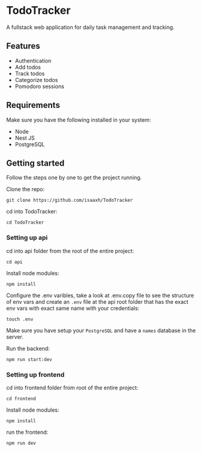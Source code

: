 # TodoTracker

A fullstack web application for daily task management and tracking.

## Features

- Authentication
- Add todos
- Track todos
- Categorize todos
- Pomodoro sessions

## Requirements

Make sure you have the following installed in your system:

- Node
- Nest JS
- PostgreSQL

## Getting started

Follow the steps one by one to get the project running.

Clone the repo:

```
git clone https://github.com/isaaxh/TodoTracker
```

cd into TodoTracker:

```
cd TodoTracker
```

### Setting up api

cd into api folder from the root of the entire project:

```
cd api
```

Install node modules:

```
npm install
```

Configure the .env varibles, take a look at .env.copy file to see the structure of env vars and create an `.env` file at the api root folder that has the exact env vars with exact same name with your credentials:

```
touch .env
```

Make sure you have setup your `PostgreSQL` and have a `names` database in the server.

Run the backend:

```
npm run start:dev
```


### Setting up frontend
cd into frontend folder from root of the entire project:

```
cd frontend
```

Install node modules:

```
npm install
```

run the frontend:

```
npm run dev
```
